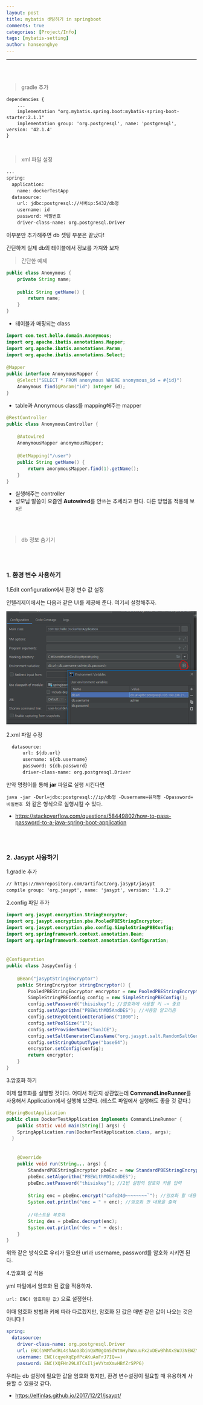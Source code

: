 ```yaml
---
layout: post
title: mybatis 셋팅하기 in springboot
comments: true
categories: [Project/Info]
tags: [mybatis-setting]
author: hanseonghye
---
```


---

<br /><br />

> <subtitle> gradle 추가 </subtitle>

```shell
dependencies {
	...
    implementation "org.mybatis.spring.boot:mybatis-spring-boot-starter:2.1.1"
    implementation group: 'org.postgresql', name: 'postgresql', version: '42.1.4'
}
```

<br />

> <subtitle> xml 파일 설정 </subtitle>

```xml
...
spring:
  application:
    name: dockerTestApp
  datasource:
    url: jdbc:postgresql://서버ip:5432/db명
    username: id
    password: 비밀번호
    driver-class-name: org.postgresql.Driver
```

이부분만 추가해주면 db 셋팅 부분은 끝났다!

간단하게 실제 db의 테이블에서 정보를 가져와 보자



> <subtitle> 간단한 예제 </subtitle>

```java
public class Anonymous {
    private String name;

    public String getName() {
        return name;
    }
}
```

- 테이블과 매핑되는 class



```java
import com.test.hello.domain.Anonymous;
import org.apache.ibatis.annotations.Mapper;
import org.apache.ibatis.annotations.Param;
import org.apache.ibatis.annotations.Select;

@Mapper
public interface AnonymousMapper {
    @Select("SELECT * FROM anonymous WHERE anonymous_id = #{id}")
    Anonymous find(@Param("id") Integer id);
}
```

- table과 Anonymous class를 mapping해주는 mapper



```java
@RestController
public class AnonymousController {

    @Autowired
    AnonymousMapper anonymousMapper;

    @GetMapping("/user")
    public String getName() {
        return anonymousMapper.find(1).getName();
    }
}
```

- 실행해주는 controller
- 성모님 말씀이 요즘엔 **Autowired**를 안쓰는 추세라고 한다. 다른 방법을 적용해 보자!



<br />

<br />



> <subtitle> db 정보 숨기기 </subtitle>

<br /><br />

### 1. 환경 변수 사용하기 ###

1.Edit configuration에서 환경 변수 값 설정

인텔리제이에서는 다음과 같은 UI를 제공해 준다. 여기서 설정해주자.

![img](/assets/post-img/projectinfo/image-20200312-01.png)

2.xml 파일 수정

```xml
  datasource:
      url: ${db.url}
      username: ${db.username}
      password: ${db.password}
      driver-class-name: org.postgresql.Driver
```



만약 명령어를 통해 **jar** 파일로 실행 시킨다면

`java -jar -Durl=jdbc:postgresql://ip/db명 -Dusername=유저명 -Dpassword=비밀번호 `와 같은 형식으로 실행시킬 수 있다.



- <https://stackoverflow.com/questions/58449802/how-to-pass-password-to-a-java-spring-boot-application>

<br /><br />

### 2. Jasypt 사용하기

1.gradle 추가

```xml
// https://mvnrepository.com/artifact/org.jasypt/jasypt
compile group: 'org.jasypt', name: 'jasypt', version: '1.9.2'
```



2.config 파일 추가

```java
import org.jasypt.encryption.StringEncryptor;
import org.jasypt.encryption.pbe.PooledPBEStringEncryptor;
import org.jasypt.encryption.pbe.config.SimpleStringPBEConfig;
import org.springframework.context.annotation.Bean;
import org.springframework.context.annotation.Configuration;


@Configuration
public class JaspyConfig {

    @Bean("jasyptStringEncryptor")
    public StringEncryptor stringEncryptor() {
        PooledPBEStringEncryptor encryptor = new PooledPBEStringEncryptor();
        SimpleStringPBEConfig config = new SimpleStringPBEConfig();
        config.setPassword("thisiskey"); //암호화에 사용할 키 -> 중요
        config.setAlgorithm("PBEWithMD5AndDES"); //사용할 알고리즘
        config.setKeyObtentionIterations("1000");
        config.setPoolSize("1");
        config.setProviderName("SunJCE");
        config.setSaltGeneratorClassName("org.jasypt.salt.RandomSaltGenerator");
        config.setStringOutputType("base64");
        encryptor.setConfig(config);
        return encryptor;
    }
}
```



3.암호화 하기

이제 암호화를 실행할 것이다. 어디서 하던지 상관없는데 **CommandLineRunner**를 사용해서 Application에서 실행해 보겠다. (테스트 파일에서 실행해도 좋을 것 같다.)

```java
@SpringBootApplication
public class DockerTestApplication implements CommandLineRunner {
    public static void main(String[] args) {
    SpringApplication.run(DockerTestApplication.class, args);
  }


    @Override
    public void run(String... args) {
        StandardPBEStringEncryptor pbeEnc = new StandardPBEStringEncryptor();
        pbeEnc.setAlgorithm("PBEWithMD5AndDES");
        pbeEnc.setPassword("thisiskey"); //2번 설정의 암호화 키를 입력

        String enc = pbeEnc.encrypt("cafe24@~~~~~~~~`"); //암호화 할 내용
        System.out.println("enc = " + enc); //암호화 한 내용을 출력

        //테스트용 복호화
        String des = pbeEnc.decrypt(enc);
        System.out.println("des = " + des);
    }
}

```

위와 같은 방식으로 우리가 필요한 url과 username, password를 암호화 시키면 된다.



4.암호화 값 적용

yml 파일에서 암호화 된 값을 적용하자.

`url: ENC( 암호화된 값)` 으로 설정한다.

이때 암호화 방법과 키에 따라 다르겠지만, 암호화 된 값은 매번 같은 값이 나오는 것은 아니다 !

```yml
spring:
  datasource:
    driver-class-name: org.postgresql.Driver
    url: ENC(aWMfwdRL4shAoa3binQxM0gOn5dWtmHyhWxuuFx2vDEwBhhXxSWJ3NEWZYsgbfQsdTx7tyvPKio=)
    username: ENC(cqyeXqEpfPcAKuAoFrJ7IQ==)
    password: ENC(XQFHn29LATCsIljeVYtmXmvHBfZrSPP6)
```

우리는 db 설정에 필요한 값을 암호화 했지만, 환경 변수설정이 필요할 때 유용하게 사용할 수 있을것 같다.



- <https://elfinlas.github.io/2017/12/21/jsaypt/>